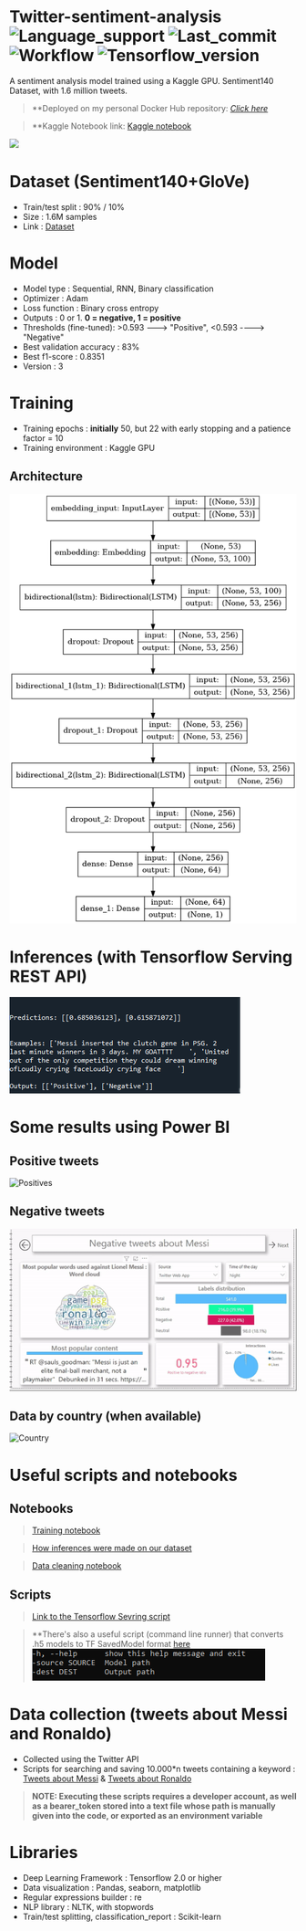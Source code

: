 # Twitter-sentiment-analysis ![Language_support](https://img.shields.io/pypi/pyversions/Tensorflow) ![Last_commit](https://img.shields.io/github/last-commit/JustSecret123/Human-pose-estimation) ![Workflow](https://img.shields.io/github/workflow/status/JustSecret123/Human-pose-estimation/Pylint/main) ![Tensorflow_version](https://img.shields.io/badge/Tensorflow%20version-2.6.2-orange)

A sentiment analysis model trained using a Kaggle GPU. Sentiment140 Dataset, with 1.6 million tweets.  

> **Deployed on my personal Docker Hub repository: [*Click here*](https://hub.docker.com/repository/docker/ibrahimserouis/my-tensorflow-models)

> **Kaggle Notebook link:  [Kaggle notebook](https://www.kaggle.com/ibrahimserouis99/twitter-sentiment-analysis)

<a href="https://www.linkedin.com/in/ibrahim-serouis-b05378181/">
  <img src="https://img.shields.io/badge/LinkedIn-Ibrahim%20Serouis-blue?link=http://left&link=http://right)"/>
</a>

# Dataset (Sentiment140+GloVe)

- Train/test split : 90% / 10% 
- Size : 1.6M samples 
- Link : [Dataset](https://www.kaggle.com/ibrahimserouis99/twitter-sentiment-analysis-and-word-embeddings)


# Model

- Model type : Sequential, RNN, Binary classification
- Optimizer : Adam
- Loss function : Binary cross entropy 
- Outputs : 0 or 1. **0 = negative, 1 = positive**
- Thresholds (fine-tuned):  >0.593 ---> "Positive", <0.593 ----> "Negative"
- Best validation accuracy : 83%
- Best f1-score :  0.8351
- Version : 3

# Training 

- Training epochs : **initially** 50, but 22 with early stopping and a patience factor = 10
- Training environment : Kaggle GPU


## Architecture

![Model_architecture](Screenshots/Model%20architecture.png)

# Inferences (with Tensorflow Serving REST API)

![Inference example](Screenshots/Inference%20example.PNG)

# Some results using Power BI

## Positive tweets

![Positives](Results/positive_messi.gif)

## Negative tweets 

![Negatives](Results/negative_messi.gif)

## Data by country (when available)

![Country](Results/country_messi.gif)

# Useful scripts and notebooks

## Notebooks 

> [Training notebook](Notebook/twitter-sentiment-analysis.ipynb)

> [How inferences were made on our dataset](Notebook/custom-nlp-classifier-on-football-tweets.ipynb)

> [Data cleaning notebook](Notebook/data-cleaning-messi-and-ronaldo-tweets.ipynb)

## Scripts

> [Link to the Tensorflow Sevring script](Scripts/test_the_model.py)

> **There's also a useful script (command line runner) that converts .h5 models to TF SavedModel format [here](Scripts/h5_to_savedmodel.py)
> ![Args](Screenshots/clr_args.PNG)

# Data collection (tweets about Messi and Ronaldo)

- Collected using the Twitter API 
- Scripts for searching and saving 10.000*n tweets containing a keyword : [Tweets about Messi](Scripts/search_n_times_100_messi_tweets.py) & [Tweets about Ronaldo](Scripts/search_n_times_100_ronaldo_tweets.py)

> **NOTE: Executing these scripts requires a developer account, as well as a bearer_token stored into a text file whose path is manually given into the code, or exported as an environment variable**

# Libraries

- Deep Learning Framework : Tensorflow 2.0 or higher 
- Data visualization : Pandas, seaborn, matplotlib
- Regular expressions builder : re 
- NLP library : NLTK, with stopwords
- Train/test splitting, classification_report : Scikit-learn
